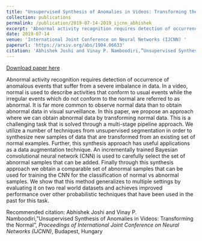 ```yaml
---
title: "Unsupervised Synthesis of Anomalies in Videos: Transforming the Normal"
collection: publications
permalink: /publication/2019-07-14-2019_ijcnn_abhishek
excerpt: 'Abnormal activity recognition requires detection of occurrence of anomalous events that suffer from a severe imbalance in data. In a video, normal is used to describe activities that conform to usual events while the irregular events which do not conform to the normal are referred to as abnormal. It is far more common to observe normal data than to obtain abnormal data in visual surveillance. In this paper, we propose an approach where we can obtain abnormal data by transforming normal data. This is a challenging task that is solved through a multi-stage pipeline approach. We utilize a number of techniques from unsupervised segmentation in order to synthesize new samples of data that are transformed from an existing set of normal examples. Further, this synthesis approach has useful applications as a data augmentation technique. An incrementally trained Bayesian convolutional neural network (CNN) is used to carefully select the set of abnormal samples that can be added. Finally through this synthesis approach we obtain a comparable set of abnormal samples that can be used for training the CNN for the classification of normal vs abnormal samples. We show that this method generalizes to multiple settings by evaluating it on two real world datasets and achieves improved performance over other probabilistic techniques that have been used in the past for this task.'
date: 2019-07-14
venue: 'International Joint Conference on Neural Networks (IJCNN) '
paperurl: 'https://arxiv.org/abs/1904.06633'
citation: 'Abhishek Joshi and Vinay P. Namboodiri,”Unsupervised Synthesis of Anomalies in Videos: Transforming the Normal”, <i> Proceedings of International Joint Conference on Neural Networks (IJCNN)</i>, Budapest, Hungary'
---
```


<a href='https://arxiv.org/abs/1904.06633'>Download paper here</a>

Abnormal activity recognition requires detection of occurrence of anomalous events that suffer from a severe imbalance in data. In a video, normal is used to describe activities that conform to usual events while the irregular events which do not conform to the normal are referred to as abnormal. It is far more common to observe normal data than to obtain abnormal data in visual surveillance. In this paper, we propose an approach where we can obtain abnormal data by transforming normal data. This is a challenging task that is solved through a multi-stage pipeline approach. We utilize a number of techniques from unsupervised segmentation in order to synthesize new samples of data that are transformed from an existing set of normal examples. Further, this synthesis approach has useful applications as a data augmentation technique. An incrementally trained Bayesian convolutional neural network (CNN) is used to carefully select the set of abnormal samples that can be added. Finally through this synthesis approach we obtain a comparable set of abnormal samples that can be used for training the CNN for the classification of normal vs abnormal samples. We show that this method generalizes to multiple settings by evaluating it on two real world datasets and achieves improved performance over other probabilistic techniques that have been used in the past for this task.

Recommended citation: Abhishek Joshi and Vinay P. Namboodiri,”Unsupervised Synthesis of Anomalies in Videos: Transforming the Normal”, <i> Proceedings of International Joint Conference on Neural Networks (IJCNN)</i>, Budapest, Hungary